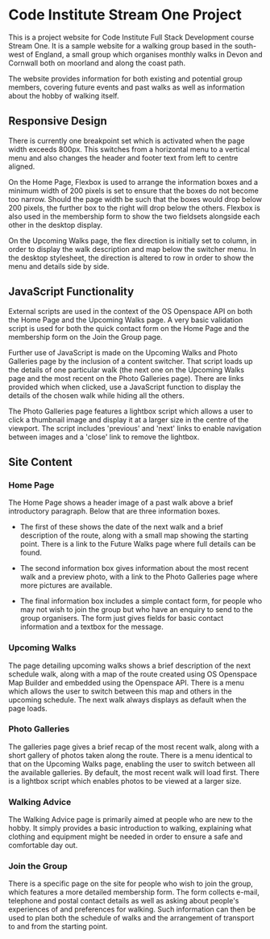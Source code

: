 # Code Institute Stream One Project
 
This is a project website for Code Institute Full Stack Development course Stream One. It is a sample website for a walking group based in the south-west of England, a small group which organises monthly walks in Devon and Cornwall both on moorland and along the coast path. 

The website provides information for both existing and potential group members, covering future events and past walks as well as information about the hobby of walking itself.

## Responsive Design

There is currently one breakpoint set which is activated when the page width exceeds 800px. This switches from a horizontal menu to a vertical menu and also changes the header and footer text from left to centre aligned.

On the Home Page, Flexbox is used to arrange the information boxes and a minimum width of 200 pixels is set to ensure that the boxes do not become too narrow. Should the page width be such that the boxes would drop below 200 pixels, the further box to the right will drop below the others. Flexbox is also used in the membership form to show the two fieldsets alongside each other in the desktop display.

On the Upcoming Walks page, the flex direction is initially set to column, in order to display the walk description and map below the switcher menu. In the desktop stylesheet, the direction is altered to row in order to show the menu and details side by side.

## JavaScript Functionality

External scripts are used in the context of the OS Openspace API on both the Home Page and the Upcoming Walks page. A very basic validation script is used for both the quick contact form on the Home Page and the membership form on the Join the Group page.

Further use of JavaScript is made on the Upcoming Walks and Photo Galleries page by the inclusion of a content switcher. That script loads up the details of one particular walk (the next one on the Upcoming Walks page and the most recent on the Photo Galleries page). There are links provided which when clicked, use a JavaScript function to display the details of the chosen walk while hiding all the others.

The Photo Galleries page features a lightbox script which allows a user to click a thumbnail image and display it at a larger size in the centre of the viewport. The script includes 'previous' and 'next' links to enable navigation between images and a 'close' link to remove the lightbox.

## Site Content

### Home Page

The Home Page shows a header image of a past walk above a brief introductory paragraph. Below that are three information boxes.

* The first of these shows the date of the next walk and a brief description of the route, along with a small map showing the starting point. There is a link to the Future Walks page where full details can be found.

* The second information box gives information about the most recent walk and a preview photo, with a link to the Photo Galleries page where more pictures are available.

* The final information box includes a simple contact form, for people who may not wish to join the group but who have an enquiry to send to the group organisers. The form just gives fields for basic contact information and a textbox for the message.

### Upcoming Walks

The page detailing upcoming walks shows a brief description of the next schedule walk, along with a map of the route created using OS Openspace Map Builder and embedded using the Openspace API. There is a menu which allows the user to switch between this map and others in the upcoming schedule. The next walk always displays as default when the page loads.

### Photo Galleries

The galleries page gives a brief recap of the most recent walk, along with a short gallery of photos taken along the route. There is a menu identical to that on the Upcoming Walks page, enabling the user to switch between all the available galleries. By default, the most recent walk will load first. There is a lightbox script which enables photos to be viewed at a larger size.

### Walking Advice

The Walking Advice page is primarily aimed at people who are new to the hobby. It simply provides a basic introduction to walking, explaining what clothing and equipment might be needed in order to ensure a safe and comfortable day out.

### Join the Group

There is a specific page on the site for people who wish to join the group, which features a more detailed membership form. The form collects e-mail, telephone and postal contact details as well as asking about people's experiences of and preferences for walking. Such information can then be used to plan both the schedule of walks and the arrangement of transport to and from the starting point.